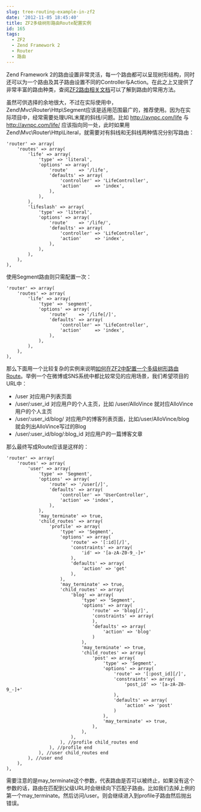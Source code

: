 ```yaml
---
slug: tree-routing-example-in-zf2
date: '2012-11-05 18:45:40'
title: ZF2多级树形路由Route配置实例
id: 165
tags:
  - ZF2
  - Zend Framework 2
  - Router
  - 路由
---
```


Zend Framework 2的路由设置非常灵活，每一个路由都可以呈现树形结构，同时还可以为一个路由及其子路由设置不同的Controller与Action。在此之上又提供了非常丰富的路由种类，查阅[ZF2路由相关文档](http://framework.zend.com/manual/2.0/en/modules/zend.mvc.routing.html)可以了解到路由的常用方法。

虽然可供选择的余地很大，不过在实际使用中，Zend\Mvc\Router\Http\Segment应该是适用范围最广的，推荐使用。因为在实际项目中，经常需要处理URL末尾的斜线/问题。比如 http://avnpc.com/life 与 http://avnpc.com/life/ 应该指向同一处，此时如果用Zend\Mvc\Router\Http\Literal，就需要对有斜线和无斜线两种情况分别写路由：

    'router' => array(
        'routes' => array(
            'life' => array(
                'type' => 'literal',
                'options' => array(
                    'route'    => '/life',
                    'defaults' => array(
                        'controller' => 'LifeController',
                        'action'     => 'index',
                    ),
                ),
            ),
            'lifeslash' => array(
                'type' => 'literal',
                'options' => array(
                    'route'    => '/life/',
                    'defaults' => array(
                        'controller' => 'LifeController',
                        'action'     => 'index',
                    ),
                ),
            ),
        ),
    ),

使用Segment路由则只需配置一次：

    'router' => array(
        'routes' => array(
            'life' => array(
                'type' => 'segment',
                'options' => array(
                    'route'    => '/life[/]',
                    'defaults' => array(
                        'controller' => 'LifeController',
                        'action'     => 'index',
                    ),
                ),
            ),
        ),
    ),


那么下面用一个比较复杂的实例来说明[如何在ZF2中配置一个多级树形路由Route](http://avnpc.com/pages/tree-routing-example-in-zf2)。举例一个在微博或SNS系统中都比较常见的应用场景，我们希望项目的URL中：

 - /user 对应用户列表页面
 - /user/:user_id 对应用户的个人主页，比如 /user/AlloVince 就对应AlloVince用户的个人主页
 - /user/:user_id/blog/ 对应用户的博客列表页面，比如/user/AlloVince/blog 就会列出AlloVince写过的Blog
 - /user/:user_id/blog/:blog_id 对应用户的一篇博客文章

那么最终写成Route应该是这样的：

    'router' => array(
        'routes' => array(
            'user' => array(
                'type' => 'Segment',
                'options' => array(
                    'route' => '/user[/]',
                    'defaults' => array(
                        'controller' => 'UserController',
                        'action' => 'index',
                    ),
                ),
                'may_terminate' => true,
                'child_routes' => array(
                    'profile' => array(
                        'type' => 'Segment',
                        'options' => array(
                            'route' => '[:id][/]',
                            'constraints' => array(
                                'id' => '[a-zA-Z0-9_-]+'
                            ),
                            'defaults' => array(
                                'action' => 'get'
                            ),
                        ),
                        'may_terminate' => true,
                        'child_routes' => array(
                            'blog' => array(
                                'type' => 'Segment',
                                'options' => array(
                                    'route' => 'blog[/]',
                                    'constraints' => array(
                                    ),
                                    'defaults' => array(
                                        'action' => 'blog'
                                    )
                                ),
                                'may_terminate' => true,
                                'child_routes' => array(
                                    'post' => array(
                                        'type' => 'Segment',
                                        'options' => array(
                                            'route' => '[:post_id][/]',
                                            'constraints' => array(
                                                'post_id' => '[a-zA-Z0-9_-]+'
                                            ),
                                            'defaults' => array(
                                                'action' => 'post'
                                            )
                                        ),
                                        'may_terminate' => true,
                                    ),
                                ),
                            ),
                        ), //profile child_routes end
                    ), //profile end
                ), //user child_routes end
            ), //user end
        ),
    ),

需要注意的是may_terminate这个参数，代表路由是否可以被终止，如果没有这个参数的话，路由在匹配到父级URL时会继续向下匹配子路由。比如我们去掉上例的第一个may_terminate。然后访问/user。则会继续进入到profile子路由然后抛出错误。



